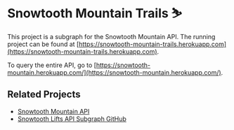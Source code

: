 # Snowtooth Mountain Trails ⛷

This project is a subgraph for the Snowtooth Mountain API. The running project can be found at [https://snowtooth-mountain-trails.herokuapp.com](https://snowtooth-mountain-trails.herokuapp.com).

To query the entire API, go to [https://snowtooth-mountain.herokuapp.com/](https://snowtooth-mountain.herokuapp.com/).

## Related Projects

* [Snowtooth Mountain API](https://github.com/MoonHighway/snowtooth-mountain-api)
* [Snowtooth Lifts API Subgraph GitHub](https://github.com/MoonHighway/snowtooth-mountain-lifts)
